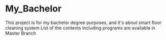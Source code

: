 # My_Bachelor
This project is for my bachelor degree purposes, and it's about smart floor cleaning system
List of the contents including programs are available in Master Branch
